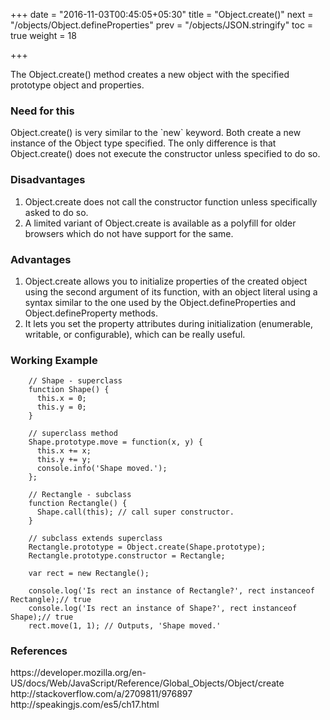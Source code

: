 +++
date = "2016-11-03T00:45:05+05:30"
title = "Object.create()"
next = "/objects/Object.defineProperties"
prev = "/objects/JSON.stringify"
toc = true
weight = 18

+++

The Object.create() method creates a new object with the specified prototype object and properties.

<h3>Need for this</h3>
Object.create() is very similar to the `new` keyword. Both create a new instance of the Object type specified. The only difference is that Object.create() does not execute the constructor unless specified to do so.

<h3>Disadvantages</h3>
<ol>
  <li>Object.create does not call the constructor function unless specifically asked to do so.</li>
  <li>A limited variant of Object.create is available as a polyfill for older browsers which do not have support for the same.</li>
</ol>

<h3>Advantages</h3>
<ol>
  <li>Object.create allows you to initialize properties of the created object using the second argument of its function, with an object literal using a syntax similar to the one used by the Object.defineProperties and Object.defineProperty methods.</li>
  <li>It lets you set the property attributes during initialization (enumerable, writable, or configurable), which can be really useful.</li>
</ol>

<h3>Working Example</h3>

		// Shape - superclass
		function Shape() {
		  this.x = 0;
		  this.y = 0;
		}

		// superclass method
		Shape.prototype.move = function(x, y) {
		  this.x += x;
		  this.y += y;
		  console.info('Shape moved.');
		};

		// Rectangle - subclass
		function Rectangle() {
		  Shape.call(this); // call super constructor.
		}

		// subclass extends superclass
		Rectangle.prototype = Object.create(Shape.prototype);
		Rectangle.prototype.constructor = Rectangle;

		var rect = new Rectangle();

		console.log('Is rect an instance of Rectangle?', rect instanceof Rectangle);// true
		console.log('Is rect an instance of Shape?', rect instanceof Shape);// true
		rect.move(1, 1); // Outputs, 'Shape moved.'

<h3>References</h3>
https://developer.mozilla.org/en-US/docs/Web/JavaScript/Reference/Global_Objects/Object/create
<br>
http://stackoverflow.com/a/2709811/976897
<br>
http://speakingjs.com/es5/ch17.html
